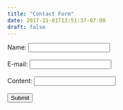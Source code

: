 ```yaml
---
title: "Contact Form"
date: 2017-11-01T13:51:37-07:00
draft: false
---
```


<html>
<body>
<form action="/php/contact-form-email.php" method="post">
    Name: <input type="text" id="name" name="name"><br></br>
    E-mail: <input type="text" id= "email" name="email"><br></br>
    Content: <input type="text" id="content" name="content"><br></br>
<input type="submit"/>
</form>

</body>
</html>